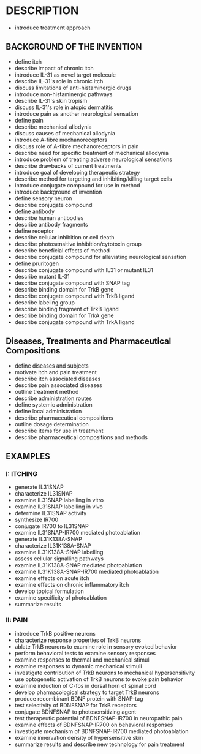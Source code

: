 # DESCRIPTION

- introduce treatment approach

## BACKGROUND OF THE INVENTION

- define itch
- describe impact of chronic itch
- introduce IL-31 as novel target molecule
- describe IL-31's role in chronic itch
- discuss limitations of anti-histaminergic drugs
- introduce non-histaminergic pathways
- describe IL-31's skin tropism
- discuss IL-31's role in atopic dermatitis
- introduce pain as another neurological sensation
- define pain
- describe mechanical allodynia
- discuss causes of mechanical allodynia
- introduce A-fibre mechanoreceptors
- discuss role of A-fibre mechanoreceptors in pain
- describe need for specific treatment of mechanical allodynia
- introduce problem of treating adverse neurological sensations
- describe drawbacks of current treatments
- introduce goal of developing therapeutic strategy
- describe method for targeting and inhibiting/killing target cells
- introduce conjugate compound for use in method
- introduce background of invention
- define sensory neuron
- describe conjugate compound
- define antibody
- describe human antibodies
- describe antibody fragments
- define receptor
- describe cellular inhibition or cell death
- describe photosensitive inhibition/cytotoxin group
- describe beneficial effects of method
- describe conjugate compound for alleviating neurological sensation
- define pruritogen
- describe conjugate compound with IL31 or mutant IL31
- describe mutant IL-31
- describe conjugate compound with SNAP tag
- describe binding domain for TrkB gene
- describe conjugate compound with TrkB ligand
- describe labeling group
- describe binding fragment of TrkB ligand
- describe binding domain for TrkA gene
- describe conjugate compound with TrkA ligand

## Diseases, Treatments and Pharmaceutical Compositions

- define diseases and subjects
- motivate itch and pain treatment
- describe itch associated diseases
- describe pain associated diseases
- outline treatment method
- describe administration routes
- define systemic administration
- define local administration
- describe pharmaceutical compositions
- outline dosage determination
- describe items for use in treatment
- describe pharmaceutical compositions and methods

## EXAMPLES

### I: ITCHING

- generate IL31SNAP
- characterize IL31SNAP
- examine IL31SNAP labelling in vitro
- examine IL31SNAP labelling in vivo
- determine IL31SNAP activity
- synthesize IR700
- conjugate IR700 to IL31SNAP
- examine IL31SNAP-IR700 mediated photoablation
- generate IL31K138A-SNAP
- characterize IL31K138A-SNAP
- examine IL31K138A-SNAP labelling
- assess cellular signalling pathways
- examine IL31K138A-SNAP mediated photoablation
- examine IL31K138A-SNAP-IR700 mediated photoablation
- examine effects on acute itch
- examine effects on chronic inflammatory itch
- develop topical formulation
- examine specificity of photoablation
- summarize results

### II: PAIN

- introduce TrkB positive neurons
- characterize response properties of TrkB neurons
- ablate TrkB neurons to examine role in sensory evoked behavior
- perform behavioral tests to examine sensory responses
- examine responses to thermal and mechanical stimuli
- examine responses to dynamic mechanical stimuli
- investigate contribution of TrkB neurons to mechanical hypersensitivity
- use optogenetic activation of TrkB neurons to evoke pain behavior
- examine induction of C-fos in dorsal horn of spinal cord
- develop pharmacological strategy to target TrkB neurons
- produce recombinant BDNF protein with SNAP-tag
- test selectivity of BDNFSNAP for TrkB receptors
- conjugate BDNFSNAP to photosensitizing agent
- test therapeutic potential of BDNFSNAP-IR700 in neuropathic pain
- examine effects of BDNFSNAP-IR700 on behavioral responses
- investigate mechanism of BDNFSNAP-IR700 mediated photoablation
- examine innervation density of hypersensitive skin
- summarize results and describe new technology for pain treatment

